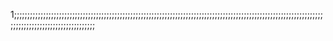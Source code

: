 1;;;;;;;;;;;;;;;;;;;;;;;;;;;;;;;;;;;;;;;;;;;;;;;;;;;;;;;;;;;;;;;;;;;;;;;;;;;;;;;;;;;;;;;;;;;;;;;;;;;;;;;;;;;;;;;;;;;;;;;;;;;;;;;;;;;;;;;;;;;;;;;;;;;;;
